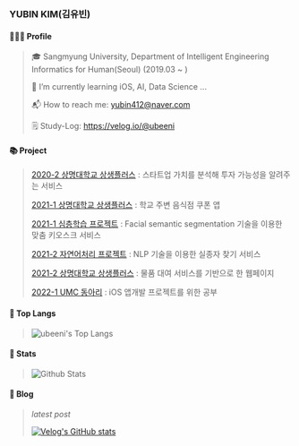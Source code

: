 ### YUBIN KIM(김유빈)

#### 👩🏻‍💻 Profile
> 🎓 Sangmyung University, Department of Intelligent Engineering Informatics for Human(Seoul) (2019.03 ~ )
> 
> 🌱 I’m currently learning iOS, AI, Data Science ...
> 
> 📬 How to reach me: yubin412@naver.com
>
> 🗒 Study-Log: https://velog.io/@ubeeni

#### 📚 Project
> [2020-2 상명대학교 상생플러스](https://github.com/ubeeni/DATA_IS_FUTURE) : 스타트업 가치를 분석해 투자 가능성을 알려주는 서비스
>
> [2021-1 상명대학교 상생플러스](https://github.com/ubeeni/DBDBdeep) : 학교 주변 음식점 쿠폰 앱
>
> [2021-1 심층학습 프로젝트](https://github.com/ubeeni/sk_labs) : Facial semantic segmentation 기술을 이용한 맞춤 키오스크 서비스
>
> [2021-2 자연어처리 프로젝트](https://github.com/ubeeni/NLP_teamproject) : NLP 기술을 이용한 실종자 찾기 서비스
>
> [2021-2 상명대학교 상생플러스](https://github.com/ubeeni/we.borrow) : 물품 대여 서비스를 기반으로 한 웹페이지
>
> [2022-1 UMC 동아리](https://github.com/ubeeni/UMC-iOS) : iOS 앱개발 프로젝트를 위한 공부

#### 👑 Top Langs
>![ubeeni's Top Langs](https://github-readme-stats.vercel.app/api/top-langs?username=ubeeni&layout=compact&theme=dracula)

#### 💫 Stats
>![Github Stats](https://github-readme-stats.vercel.app/api?username=ubeeni&show_icons=true&theme=dracula)

#### 💬 Blog
> _latest post_
>
> [![Velog's GitHub stats](https://velog-readme-stats.vercel.app/api?name=ubeeni&color=dark)](https://velog.io/@ubeeni) 
